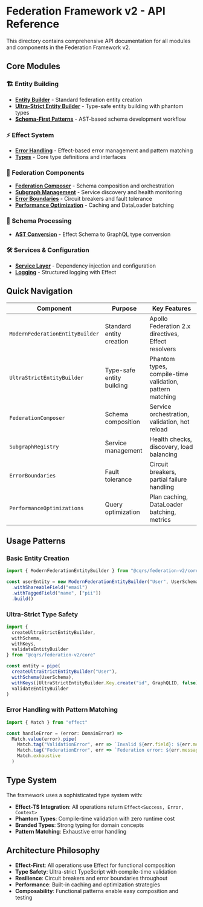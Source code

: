 # Federation Framework v2 - API Reference

This directory contains comprehensive API documentation for all modules and components in the Federation Framework v2.

## Core Modules

### 🏗️ Entity Building
- **[Entity Builder](./entity-builder.md)** - Standard federation entity creation
- **[Ultra-Strict Entity Builder](./ultra-strict-entity-builder.md)** - Type-safe entity building with phantom types
- **[Schema-First Patterns](./schema-first-patterns.md)** - AST-based schema development workflow

### ⚡ Effect System
- **[Error Handling](./error-handling.md)** - Effect-based error management and pattern matching
- **[Types](./types.md)** - Core type definitions and interfaces

### 🔧 Federation Components  
- **[Federation Composer](./federation-composer.md)** - Schema composition and orchestration
- **[Subgraph Management](./subgraph-management.md)** - Service discovery and health monitoring
- **[Error Boundaries](./error-boundaries.md)** - Circuit breakers and fault tolerance
- **[Performance Optimization](./performance-optimization.md)** - Caching and DataLoader batching

### 🔄 Schema Processing
- **[AST Conversion](./ast-conversion.md)** - Effect Schema to GraphQL type conversion

### 🛠️ Services & Configuration
- **[Service Layer](./service-layer.md)** - Dependency injection and configuration
- **[Logging](./logging.md)** - Structured logging with Effect

## Quick Navigation

| Component | Purpose | Key Features |
|-----------|---------|-------------|
| `ModernFederationEntityBuilder` | Standard entity creation | Apollo Federation 2.x directives, Effect resolvers |
| `UltraStrictEntityBuilder` | Type-safe entity building | Phantom types, compile-time validation, pattern matching |
| `FederationComposer` | Schema composition | Service orchestration, validation, hot reload |
| `SubgraphRegistry` | Service management | Health checks, discovery, load balancing |
| `ErrorBoundaries` | Fault tolerance | Circuit breakers, partial failure handling |
| `PerformanceOptimizations` | Query optimization | Plan caching, DataLoader batching, metrics |

## Usage Patterns

### Basic Entity Creation
```typescript
import { ModernFederationEntityBuilder } from "@cqrs/federation-v2/core"

const userEntity = new ModernFederationEntityBuilder("User", UserSchema, ["id"])
  .withShareableField("email")
  .withTaggedField("name", ["pii"])
  .build()
```

### Ultra-Strict Type Safety
```typescript
import { 
  createUltraStrictEntityBuilder,
  withSchema,
  withKeys,
  validateEntityBuilder
} from "@cqrs/federation-v2/core"

const entity = pipe(
  createUltraStrictEntityBuilder("User"),
  withSchema(UserSchema),
  withKeys([UltraStrictEntityBuilder.Key.create("id", GraphQLID, false)]),
  validateEntityBuilder
)
```

### Error Handling with Pattern Matching
```typescript
import { Match } from "effect"

const handleError = (error: DomainError) =>
  Match.value(error).pipe(
    Match.tag("ValidationError", err => `Invalid ${err.field}: ${err.message}`),
    Match.tag("FederationError", err => `Federation error: ${err.message}`),
    Match.exhaustive
  )
```

## Type System

The framework uses a sophisticated type system with:
- **Effect-TS Integration**: All operations return `Effect<Success, Error, Context>`
- **Phantom Types**: Compile-time validation with zero runtime cost
- **Branded Types**: Strong typing for domain concepts
- **Pattern Matching**: Exhaustive error handling

## Architecture Philosophy

- **Effect-First**: All operations use Effect for functional composition
- **Type Safety**: Ultra-strict TypeScript with compile-time validation
- **Resilience**: Circuit breakers and error boundaries throughout
- **Performance**: Built-in caching and optimization strategies
- **Composability**: Functional patterns enable easy composition and testing